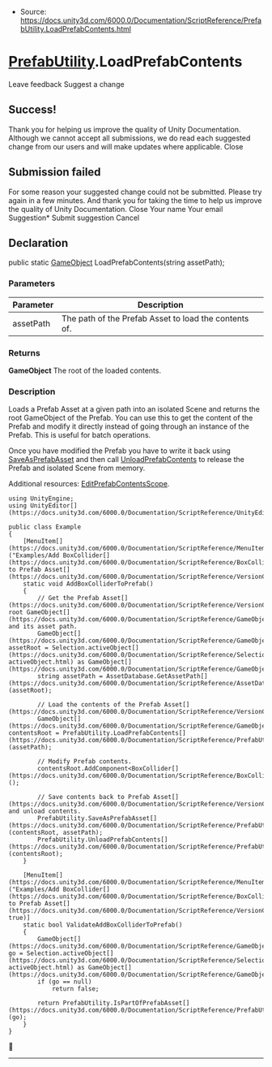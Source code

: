 * Source: https://docs.unity3d.com/6000.0/Documentation/ScriptReference/PrefabUtility.LoadPrefabContents.html

#  [PrefabUtility](https://docs.unity3d.com/6000.0/Documentation/ScriptReference/PrefabUtility.html).LoadPrefabContents
Leave feedback
Suggest a change
## Success!
Thank you for helping us improve the quality of Unity Documentation. Although we cannot accept all submissions, we do read each suggested change from our users and will make updates where applicable.
Close
## Submission failed
For some reason your suggested change could not be submitted. Please <a>try again</a> in a few minutes. And thank you for taking the time to help us improve the quality of Unity Documentation.
Close
Your name Your email Suggestion* Submit suggestion
Cancel
## Declaration
public static [GameObject](https://docs.unity3d.com/6000.0/Documentation/ScriptReference/GameObject.html) LoadPrefabContents(string assetPath); 
### Parameters
Parameter | Description  
---|---  
assetPath | The path of the Prefab Asset to load the contents of.  
### Returns
**GameObject** The root of the loaded contents. 
### Description
Loads a Prefab Asset at a given path into an isolated Scene and returns the root GameObject of the Prefab.
You can use this to get the content of the Prefab and modify it directly instead of going through an instance of the Prefab. This is useful for batch operations.  
  
Once you have modified the Prefab you have to write it back using [SaveAsPrefabAsset](https://docs.unity3d.com/6000.0/Documentation/ScriptReference/PrefabUtility.SaveAsPrefabAsset.html) and then call [UnloadPrefabContents](https://docs.unity3d.com/6000.0/Documentation/ScriptReference/PrefabUtility.UnloadPrefabContents.html) to release the Prefab and isolated Scene from memory.  
  
Additional resources: [EditPrefabContentsScope](https://docs.unity3d.com/6000.0/Documentation/ScriptReference/PrefabUtility.EditPrefabContentsScope.html).
```
using UnityEngine;
using UnityEditor[](https://docs.unity3d.com/6000.0/Documentation/ScriptReference/UnityEditor.html);  
  
public class Example
{
    [MenuItem[](https://docs.unity3d.com/6000.0/Documentation/ScriptReference/MenuItem.html)("Examples/Add BoxCollider[](https://docs.unity3d.com/6000.0/Documentation/ScriptReference/BoxCollider.html) to Prefab Asset[](https://docs.unity3d.com/6000.0/Documentation/ScriptReference/VersionControl.Asset.html)")]
    static void AddBoxColliderToPrefab()
    {
        // Get the Prefab Asset[](https://docs.unity3d.com/6000.0/Documentation/ScriptReference/VersionControl.Asset.html) root GameObject[](https://docs.unity3d.com/6000.0/Documentation/ScriptReference/GameObject.html) and its asset path.
        GameObject[](https://docs.unity3d.com/6000.0/Documentation/ScriptReference/GameObject.html) assetRoot = Selection.activeObject[](https://docs.unity3d.com/6000.0/Documentation/ScriptReference/Selection-activeObject.html) as GameObject[](https://docs.unity3d.com/6000.0/Documentation/ScriptReference/GameObject.html);
        string assetPath = AssetDatabase.GetAssetPath[](https://docs.unity3d.com/6000.0/Documentation/ScriptReference/AssetDatabase.GetAssetPath.html)(assetRoot);  
  
        // Load the contents of the Prefab Asset[](https://docs.unity3d.com/6000.0/Documentation/ScriptReference/VersionControl.Asset.html).
        GameObject[](https://docs.unity3d.com/6000.0/Documentation/ScriptReference/GameObject.html) contentsRoot = PrefabUtility.LoadPrefabContents[](https://docs.unity3d.com/6000.0/Documentation/ScriptReference/PrefabUtility.LoadPrefabContents.html)(assetPath);  
  
        // Modify Prefab contents.
        contentsRoot.AddComponent<BoxCollider[](https://docs.unity3d.com/6000.0/Documentation/ScriptReference/BoxCollider.html)>();  
  
        // Save contents back to Prefab Asset[](https://docs.unity3d.com/6000.0/Documentation/ScriptReference/VersionControl.Asset.html) and unload contents.
        PrefabUtility.SaveAsPrefabAsset[](https://docs.unity3d.com/6000.0/Documentation/ScriptReference/PrefabUtility.SaveAsPrefabAsset.html)(contentsRoot, assetPath);
        PrefabUtility.UnloadPrefabContents[](https://docs.unity3d.com/6000.0/Documentation/ScriptReference/PrefabUtility.UnloadPrefabContents.html)(contentsRoot);
    }  
  
    [MenuItem[](https://docs.unity3d.com/6000.0/Documentation/ScriptReference/MenuItem.html)("Examples/Add BoxCollider[](https://docs.unity3d.com/6000.0/Documentation/ScriptReference/BoxCollider.html) to Prefab Asset[](https://docs.unity3d.com/6000.0/Documentation/ScriptReference/VersionControl.Asset.html)", true)]
    static bool ValidateAddBoxColliderToPrefab()
    {
        GameObject[](https://docs.unity3d.com/6000.0/Documentation/ScriptReference/GameObject.html) go = Selection.activeObject[](https://docs.unity3d.com/6000.0/Documentation/ScriptReference/Selection-activeObject.html) as GameObject[](https://docs.unity3d.com/6000.0/Documentation/ScriptReference/GameObject.html);
        if (go == null)
            return false;  
  
        return PrefabUtility.IsPartOfPrefabAsset[](https://docs.unity3d.com/6000.0/Documentation/ScriptReference/PrefabUtility.IsPartOfPrefabAsset.html)(go);
    }
}

```

* * *
